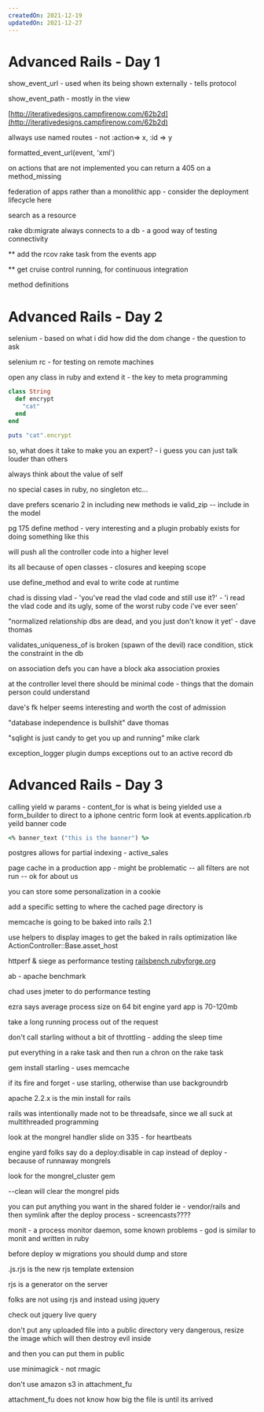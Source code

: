 ```yaml
---
createdOn: 2021-12-19
updatedOn: 2021-12-27
---
```


# Advanced Rails - Day 1

show_event_url - used when its being shown externally - tells protocol

show_event_path - mostly in the view

[http://iterativedesigns.campfirenow.com/62b2d](http://iterativedesigns.campfirenow.com/62b2d)

allways use named routes - not :action=> x, :id => y

formatted_event_url(event, 'xml')

on actions that are not implemented you can return a 405 on a method_missing

federation of apps rather than a monolithic app - consider the deployment lifecycle here

search as a resource

rake db:migrate always connects to a db - a good way of testing connectivity

** add the rcov rake task from the events app

** get cruise control running, for continuous integration

method definitions

# Advanced Rails - Day 2

selenium - based on what i did how did the dom change - the question to ask

selenium rc - for testing on remote machines

open any class in ruby and extend it - the key to meta programming

```rb
class String
  def encrypt
    "cat"
  end
end

puts "cat".encrypt
```

so, what does it take to make you an expert? - 
i guess you can just talk louder than others

always think about the value of self

no special cases in ruby, no singleton etc…

dave prefers scenario 2 in including new methods ie valid_zip -- include in the model

pg 175 define method - very interesting and a plugin probably exists for doing something like this

will push all the controller code into a higher level

its all because of open classes - closures and keeping scope

use define_method and eval to write code at runtime

chad is dissing vlad - 'you've read the vlad code and still use it?' - 'i read the vlad code and its ugly, some of the worst ruby code i've ever seen'

"normalized relationship dbs are dead, and you just don't know it yet' - dave thomas

validates_uniqueness_of is broken (spawn of the devil) race condition, stick the constraint in the db

on association defs you can have a block aka association proxies

at the controller level there should be minimal code - things that the domain person could understand

dave's fk helper seems interesting and worth the cost of admission

"database independence is bullshit" dave thomas

"sqlight is just candy to get you up and running" mike clark

exception_logger plugin dumps exceptions out to an active record db

# Advanced Rails - Day 3

calling yield w params - content_for is what is being yielded
use a form_builder to direct to a iphone centric form
look at events.application.rb yeild banner code

```ruby
<% banner_text ("this is the banner") %>
```

postgres allows for partial indexing - active_sales

page cache in a production app - might be problematic -- all filters are not run -- ok for about us

you can store some personalization in a cookie

add a specific setting to where the cached page directory is

memcache is going to be baked into rails 2.1

use helpers to display images to get the baked in rails optimization like ActionController::Base.asset_host

httperf & siege as performance testing [railsbench.rubyforge.org](http://railsbench.rubyforge.org)

ab - apache benchmark

chad uses jmeter to do performance testing

ezra says average process size on 64 bit engine yard app is 70-120mb

take a long running process out of the request

don't call starling without a bit of throttling - adding the sleep time

put everything in a rake task and then run a chron on the rake task

gem install starling - uses memcache

if its fire and forget - use starling, otherwise than use backgroundrb

apache 2.2.x is the min install for rails

rails was intentionally made not to be threadsafe, since we all suck at multithreaded programming

look at the mongrel handler slide on 335 - for heartbeats

engine yard folks say do a deploy:disable in cap instead of deploy - because of runnaway mongrels

look for the mongrel_cluster gem

--clean will clear the mongrel pids

you can put anything you want in the shared folder ie - vendor/rails and then symlink after the deploy process - screencasts????

monit - a process monitor daemon, some known problems - god is similar to monit and written in ruby

before deploy w migrations you should dump and store

.js.rjs is the new rjs template extension

rjs is a generator on the server

folks are not using rjs and instead using jquery

check out jquery live query

don't put any uploaded file into a public directory 
very dangerous, resize the image which will then destroy evil inside

and then you can put them in public

use minimagick - not rmagic

don't use amazon s3 in attachment_fu

attachment_fu does not know how big the file is until its arrived

